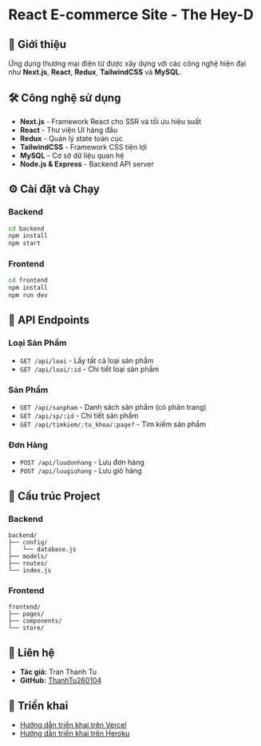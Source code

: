 # React E-commerce Site - The Hey-D

## 📝 Giới thiệu
Ứng dụng thương mại điện tử được xây dựng với các công nghệ hiện đại như **Next.js**, **React**, **Redux**, **TailwindCSS** và **MySQL**.

## 🛠 Công nghệ sử dụng
- **Next.js** - Framework React cho SSR và tối ưu hiệu suất
- **React** - Thư viện UI hàng đầu
- **Redux** - Quản lý state toàn cục
- **TailwindCSS** - Framework CSS tiện lợi
- **MySQL** - Cơ sở dữ liệu quan hệ
- **Node.js & Express** - Backend API server

## ⚙️ Cài đặt và Chạy

### Backend
```bash
cd backend
npm install
npm start
```

### Frontend 
```bash
cd frontend
npm install
npm run dev
```

## 🔌 API Endpoints

### Loại Sản Phẩm
- `GET /api/loai` - Lấy tất cả loại sản phẩm
- `GET /api/loai/:id` - Chi tiết loại sản phẩm

### Sản Phẩm
- `GET /api/sanpham` - Danh sách sản phẩm (có phân trang)
- `GET /api/sp/:id` - Chi tiết sản phẩm
- `GET /api/timkiem/:tu_khoa/:page?` - Tìm kiếm sản phẩm

### Đơn Hàng
- `POST /api/luudonhang` - Lưu đơn hàng
- `POST /api/luugiohang` - Lưu giỏ hàng

## 📁 Cấu trúc Project

### Backend
```
backend/
├── config/
│   └── database.js
├── models/
├── routes/
└── index.js
```

### Frontend
```
frontend/
├── pages/
├── components/
└── store/
```

## 👤 Liên hệ
- **Tác giả:** Tran Thanh Tu
- **GitHub:** [ThanhTu260104](https://github.com/ThanhTu260104)

## 🚀 Triển khai
- [Hướng dẫn triển khai trên Vercel](https://vercel.com/docs/frameworks/nextjs)
- [Hướng dẫn triển khai trên Heroku](https://devcenter.heroku.com/articles/deploying-nodejs)